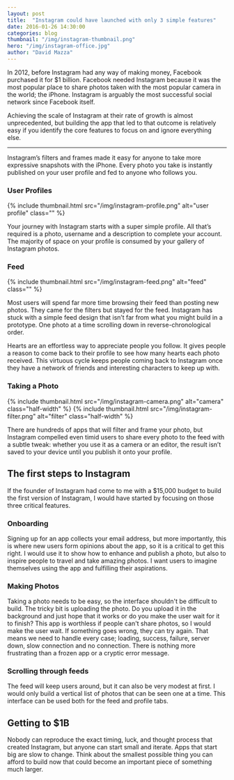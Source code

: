 ```yaml
---
layout: post
title:  "Instagram could have launched with only 3 simple features"
date: 2016-01-26 14:30:00
categories: blog
thumbnail: "/img/instagram-thumbnail.png"
hero: "/img/instagram-office.jpg"
author: "David Mazza"
---
```


In 2012, before Instagram had any way of making money, Facebook purchased it for $1 billion. Facebook needed Instagram because it was the most popular place to share photos taken with the most popular camera in the world; the iPhone. Instagram is arguably the most successful social network since Facebook itself.

Achieving the scale of Instagram at their rate of growth is almost unprecedented, but building the app that led to that outcome is relatively easy if you identify the core features to focus on and ignore everything else.

***

Instagram’s filters and frames made it easy for anyone to take more expressive snapshots with the iPhone. Every photo you take is instantly published on your user profile and fed to anyone who follows you.

### User Profiles

{% include thumbnail.html src="/img/instagram-profile.png" alt="user profile" class="" %}

Your journey with Instagram starts with a super simple profile. All that’s required is a photo, username and a description to complete your account. The majority of space on your profile is consumed by your gallery of Instagram photos.

### Feed

{% include thumbnail.html src="/img/instagram-feed.png" alt="feed" class="" %}

Most users will spend far more time browsing their feed than posting new photos. They came for the filters but stayed for the feed. Instagram has stuck with a simple feed design that isn’t far from what you might build in a prototype. One photo at a time scrolling down in reverse-chronological order.

Hearts are an effortless way to appreciate people you follow. It gives people a reason to come back to their profile to see how many hearts each photo received. This virtuous cycle keeps people coming back to Instagram once they have a network of friends and interesting characters to keep up with.

### Taking a Photo

<div> <!-- this outer div makes it possible to select the first and second image in css for special padding rules -->
{% include thumbnail.html src="/img/instagram-camera.png" alt="camera" class="half-width" %}
{% include thumbnail.html src="/img/instagram-filter.png" alt="filter" class="half-width" %}
</div>

There are hundreds of apps that will filter and frame your photo, but Instagram compelled even timid users to share every photo to the feed with a subtle tweak: whether you use it as a camera or an editor, the result isn’t saved to your device until you publish it onto your profile.

## The first steps to Instagram
If the founder of Instagram had come to me with a $15,000 budget to build the first version of Instagram, I would have started by focusing on those three critical features.

### Onboarding
Signing up for an app collects your email address, but more importantly, this is where new users form opinions about the app, so it is a critical to get this right. I would use it to show how to enhance and publish a photo, but also to inspire people to travel and take amazing photos. I want users to imagine themselves using the app and fulfilling their aspirations.

### Making Photos
Taking a photo needs to be easy, so the interface shouldn't be difficult to build. The tricky bit is uploading the photo. Do you upload it in the background and just hope that it works or do you make the user wait for it to finish? This app is worthless if people can't share photos, so I would make the user wait. If something goes wrong, they can try again. That means we need to handle every case; loading, success, failure, server down, slow connection and no connection. There is nothing more frustrating than a frozen app or a cryptic error message.

### Scrolling through feeds
The feed will keep users around, but it can also be very modest at first. I would only build a vertical list of photos that can be seen one at a time. This interface can be used both for the feed and profile tabs.

## Getting to $1B
Nobody can reproduce the exact timing, luck, and thought process that created Instagram, but anyone can start small and iterate. Apps that start big are slow to change. Think about the smallest possible thing you can afford to build now that could become an important piece of something much larger.
